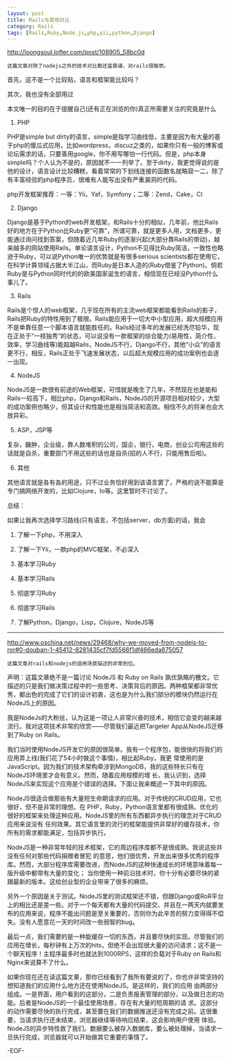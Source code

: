 ```yaml
---
layout: post
title: Rails与其他对比
category: Rails
tags: [Rails,Ruby,Node.js,php,yii,python,Django]
---
```


<http://loongsoul.lofter.com/post/108905_58bc0d>

    这篇文章对除了nodejs之外的技术对比都还蛮靠谱，对rails很推崇。

首先，这不是一个比较贴，语言和框架能比较吗？

其次，我也没有全部用过

本文唯一的目的在于提醒自己(还有正在浏览的你)真正所需要关注的究竟是什么

1. PHP

PHP是simple but dirty的语言，simple是指学习曲线低，主要是因为有大量的基于php的傻瓜式应用，比如wordpress，discuz之类的，如果你只有一般的博客或论坛需求的话，只要善用google，你不用写哪怕一行代码。但是，php本身simple吗？个人认为不是的，原因就不一一列举了。至于dirty，我更觉得说的是他的设计，语言设计比较糟糕，看着常常的下划线连接的函数名就略窥一二，除了有丰富经验的php程序员，很难有人能写出没有严重漏洞的代码。

php开发框架推荐：一等：Yii，Yaf，Symfony；二等：Zend，Cake，CI

2. Django

Django是基于Python的web开发框架，和Rails十分的相似，几年前，他比Rails好的地方在于Python比Ruby更“可靠”，所谓可靠，就是更多人用，文档更多，更能通过询问找到答案，但随着近几年Ruby的逐渐兴起(大部分靠Rails的带动)，越来越多的网站使用Rails。单论语言设计，Python不见得比Ruby简洁，一致性也略逊于Ruby，可以说Python唯一的优势就是有很多serious scientists都在使用它，在科学计算领域占据大半江山，而Ruby是日本人造的(Ruby借鉴了Python)。倘若Ruby是与Python同时代的的欧美国家诞生的语言，相信现在已经没Python什么事儿了。

3. Rails

Rails是个惊人的web框架，几乎现在所有的主流web框架都能看到Rails的影子，Rails把Ruby的特性用到了极限。Rails能应用于一切大中小型应用，超大规模应用不是单靠任意一个脚本语言就能胜任的。Rails经过多年的发展已经洗尽铅华，现在正处于“一枝独秀”的状态，可以说没有一款框架的综合能力(易用性，简介性，效率，学习曲线等)能超越Rails，NodeJS不行，Django不行，其他“小众”的语言更不行，相反，Rails正处于飞速发展状态，以后超大规模应用的成功案例也会逐一出现。

4. NodeJS

NodeJS是一款很有前途的Web框架，可惜就是晚生了几年，不然现在也是能和Rails一较高下，相比php，Django和Rails，NodeJS的开源项目相对较少，大型的成功案例也略少，但其设计和性能也是相当简洁和高效。相信不久的将来也会大放异彩。

5. ASP，JSP等

复杂，臃肿，企业级，靠人数堆积的公司，国企，银行，电商，创业公司用这些的话就是自杀，重要部门不用这些的话也是自杀(招的人不行，只能用售后啦)。

6. 其他

其他语言就是各有各的用途，只不过业务恰好用到该语言罢了，严格的说不能算是专门搞网络开发的，比如Clojure，Io等。这里暂时不讨论了。

总结：

如果让我再次选择学习路线(只有语言，不包括server，db方面)的话，我会

1. 了解一下php，不用深入

2. 了解一下Yii，一款php的MVC框架，不必深入

3. 基本学习Ruby

4. 基本学习Rails

5. 彻底学习Ruby

6. 彻底学习Rails

7. 了解Python，Django，Lisp，Clojure，NodeJS等

---------------

<http://www.oschina.net/news/29468/why-we-moved-from-nodejs-to-ror#0-douban-1-45412-8281435cf7fd5566f1df466eda875057>

    这篇文章对rails和nodejs的适用场景描述的非常到位。

声明：这篇文章绝不是一篇讨论 NodeJS 和 Ruby on Rails 孰优孰略的檄文。它描述的只是我们做决策过程中的一些思考、决策背后的原因。两种框架都非常优秀，都出色的完成了它们的设计初衷，这也是为什么我们部分的模块仍然运行在NodeJS上的原因。

我是NodeJs的大粉丝，认为这是一项让人非常兴奋的技术，相信它会变的越来越流行。我对这项技术非常的欣赏——尽管我们最近把Targeter App从NodeJS迁移到了Ruby on Rails。

我们当时使用NodeJS开发它的原因很简单。我有一个程序包，能很快的将我们的应用弄上线(我们花了54小时做这个事情)，相比起Ruby，我更 常使用的是JavaScript。因为我们的技术架构牵涉到MongoDB，我的这些特长只有在NodeJS环境里才会有意义。然而，随着应用规模的增 长，我认识到，选择NodeJS来实现这个应用是个错误的选择。下面让我来概述一下其中的原因。

NodeJS很适合做那些有大量短生命期请求的应用。对于传统的CRUD应用，它也很好，但不是非常的理想。在 PHP，Ruby，Python语言里都有很成熟、优化的很好的框架来处理这种应用。NodeJS里的所有东西都异步执行的理念对于CRUD应用来说没有 任何效果。其它语言里的流行的框架能提供非常好的缓存技术，你所有的需求都能满足，包括异步执行。

NodeJS是一种非常年轻的技术框架，它的周边程序库都不是很成熟。我说这些并没有任何对那些代码捐赠者冒犯 的意思，他们很优秀，开发出来很多优秀的程序库。然而，大部分程序库需要改进，而NodeJS的这种快速成长的环境意味着每一版升级中都带有大量的变化； 当你使用一种前沿技术时，你十分有必要尽快的紧跟最新的版本。这给创业型的企业带来了很多的麻烦。

另外一个原因是关于测试。NodeJS里的测试框架还不错，但跟Django或RoR平台上的相比还是差一些。对于一个每天都有大量的代码提交、并且在一两天内就要发布的应用来说，程序不能出问题是至关重要的，否则你为此辛苦的努力变得得不偿失。没有人愿意花一天的时间改一些弱智的bug。

最后一点，我们需要的是一种能缓存一切的东西，并且要尽快的实现。尽管我们的应用在增长，每秒钟有上万次的hits，但绝不会出现很大量的访问请求；这不是一个聊天程序！主程序最多时也就达到1000RPS，这样的负载对于Ruby on Rails和Nginx来说算不了什么。

如果你现在还在读这篇文章，那你已经看到了我所有要说的了，你也许非常坚持的想知道我们的应用什么地方还在使用NodeJS。是这样的，我们的应用 由两部分组成。一是界面，用户看到的这部分，二是负责报表管理的部分，以及做日志的功能。后者是NodeJS的一个最佳使用场景，存在有大量的短周期的请 求。这部分的动作需要尽快的执行完成，甚至要在我们的数据推送还没有完成之前。这很重要，当请求执行还未结束，浏览器继续等待响应结束，这会影响用户使用 体验。NodeJS的异步特性救了我们。数据要么被存入数据库，要么被处理掉，当请求一旦执行完成，浏览器就可以开始做其它重要的事情了。

-EOF-
